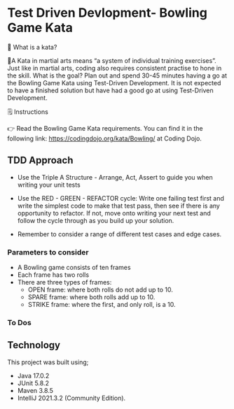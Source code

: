 # Test Driven Devlopment- Bowling Game Kata


🤔 What is a kata?

🥋A Kata in martial arts means “a system of individual training exercises”. Just like in martial arts, coding also requires consistent practise to hone in the skill.
What is the goal?
Plan out and spend 30-45 minutes having a go at the Bowling Game Kata using Test-Driven Development. It is not expected to have a finished solution but have had a good go at using Test-Driven Development.


🗒️ Instructions

👉 Read the Bowling Game Kata requirements. You can find it in the following link: https://codingdojo.org/kata/Bowling/ at Coding Dojo.


## TDD Approach 

* Use the Triple A Structure - Arrange, Act, Assert to guide you when writing your unit tests

* Use the RED - GREEN - REFACTOR cycle: Write one failing test first and write the simplest code to make that test pass, then see if there is any opportunity to refactor. If not, move onto writing your next test and follow the cycle through as you build up your solution.

* Remember to consider a range of different test cases and edge cases.

### Parameters to consider

* A Bowling game consists of ten frames
* Each frame has two rolls
* There are three types of frames:
    - OPEN frame: where both rolls do not add up to 10.
    - SPARE frame: where both rolls add up to 10.
    - STRIKE frame: where the first, and only roll, is a 10.

### To Dos


## Technology

This project was built using;

* Java 17.0.2
* JUnit 5.8.2
* Maven 3.8.5
* IntelliJ 2021.3.2 (Community Edition).
